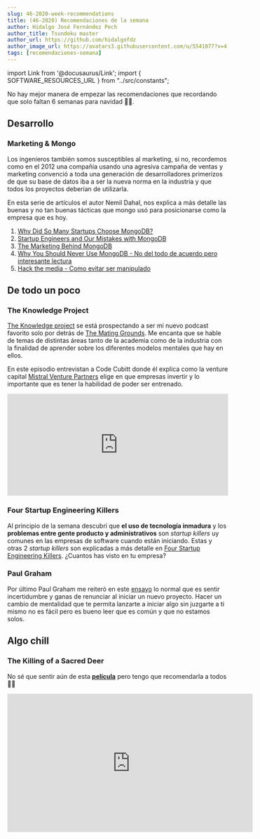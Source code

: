 ```yaml
---
slug: 46-2020-week-recommendations
title: (46-2020) Recomendaciones de la semana
author: Hidalgo José Fernández Pech
author_title: Tsundoku master 
author_url: https://github.com/hidalgofdz
author_image_url: https://avatars3.githubusercontent.com/u/5541077?v=4
tags: [recomendaciones-semana]
---
```


import Link from '@docusaurus/Link';
import { SOFTWARE_RESOURCES_URL } from "../src/constants";

No hay mejor manera de empezar las recomendaciones que recordando que solo faltan 6 semanas para navidad 🎅🏼. 

<!--truncate-->

## Desarrollo

### Marketing & Mongo

Los ingenieros también somos susceptibles al marketing, si no, recordemos como en el 2012 una compañía usando una agresiva campaña de ventas y marketing convenció a toda una generación de desarrolladores primerizos de que su base de datos iba a ser la nueva norma en la industria y que todos los proyectos deberían de utilizarla. 

En esta serie de artículos el autor Nemil Dahal, nos explica a más detalle las buenas y no tan buenas tácticas que mongo usó para posicionarse como la empresa que es hoy.

1. [Why Did So Many Startups Choose MongoDB?](https://www.nemil.com/mongo/1.html)
1. [Startup Engineers and Our Mistakes with MongoDB](https://www.nemil.com/mongo/2.html)
1. [The Marketing Behind MongoDB](https://www.nemil.com/mongo/3.html)
1. [Why You Should Never Use MongoDB - No del todo de acuerdo pero interesante lectura](http://www.sarahmei.com/blog/2013/11/11/why-you-should-never-use-mongodb/)
1. [Hack the media - Como evitar ser manipulado](https://github.com/nemild/hack-the-media)

## De todo un poco

### The Knowledge Project

[The Knowledge project](https://fs.blog/knowledge-project/) se está prospectando a ser mi nuevo podcast favorito solo por detrás de [The Mating Grounds](https://podcasts.apple.com/us/podcast/the-mating-grounds-podcast/id894712811). Me encanta que se hable de temas de distintas áreas tanto de la academia como de la industria con la finalidad de aprender sobre los diferentes modelos mentales que hay en ellos.
 
 En este episodio entrevistan a Code Cubitt donde él  explica como la venture capital [Mistral Venture Partners](https://mistralvp.com/team/code-cubitt/) elige en que empresas invertir y lo importante que es tener la habilidad de poder ser entrenado. 

<div style={{display: "flex", justifyContent: "center"}}>
<iframe src="https://open.spotify.com/embed-podcast/episode/6mkxaGTKfZtOXKHPlcrTQl" width="100%" height="232" frameborder="0" allowtransparency="true" allow="encrypted-media"></iframe>
</div>

### Four Startup Engineering Killers

Al principio de la semana descubrí que **el uso de tecnología inmadura** y los **problemas entre gente producto y administrativos** son _startup killers_ uy comunes en las empresas de software cuando están iniciando. Estas y otras 2 _startup killers_ son explicadas a más detalle en [Four Startup Engineering Killers](https://www.nemil.com/musings/four-startup-eng-killers.html). ¿Cuantos has visto en tu empresa? 
 
### Paul Graham
 
Por último Paul Graham me reiteró en este [ensayo](http://paulgraham.com/early.html) lo normal que es sentir incertidumbre y ganas de renunciar al iniciar un nuevo proyecto. Hacer un cambio de mentalidad que te permita lanzarte a iniciar algo sin juzgarte a ti mismo no es fácil pero es bueno leer que es común y que no estamos solos. 

## Algo chill

### The Killing of a Sacred Deer

No sé que sentir aún de esta [**película**](https://www.primevideo.com/detail/The-Killing-of-a-Sacred-Deer/0S3PB5DUK1GJTPTTELPTYIC8MD) pero tengo que recomendarla a todos 👌🏻

<div style={{display: "flex", justifyContent: "center"}}>
<iframe width="560" height="315" src="https://www.youtube.com/embed/CQFdGfwChtw" frameborder="0" allow="accelerometer; autoplay; clipboard-write; encrypted-media; gyroscope; picture-in-picture" allowfullscreen></iframe>
</div>
